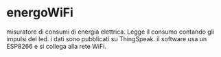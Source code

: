 # energoWiFi
misuratore di consumi di energia elettrica. Legge il consumo contando gli impulsi del led.
i dati sono pubblicati su ThingSpeak.
il software usa un ESP8266 e si collega alla rete WiFi.

